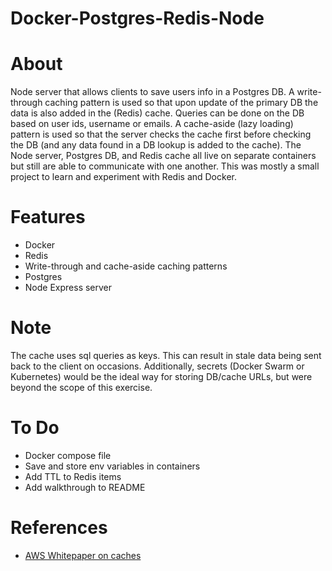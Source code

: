 # Docker-Postgres-Redis-Node

# About

Node server that allows clients to save users info in a Postgres DB. A write-through caching pattern is used so that upon update of the primary DB the data is also added in the (Redis) cache. Queries can be done on the DB based on user ids, username or emails. A cache-aside (lazy loading) pattern is used so that the server checks the cache first before checking the DB (and any data found in a DB lookup is added to the cache). The Node server, Postgres DB, and Redis cache all live on separate containers but still are able to communicate with one another. This was mostly a small project to learn and experiment with Redis and Docker.

# Features

- Docker
- Redis
- Write-through and cache-aside caching patterns
- Postgres
- Node Express server

# Note

The cache uses sql queries as keys. This can result in stale data being sent back to the client on occasions. Additionally, secrets (Docker Swarm or Kubernetes) would be the ideal way for storing DB/cache URLs, but were beyond the scope of this exercise.

# To Do

- Docker compose file
- Save and store env variables in containers
- Add TTL to Redis items
- Add walkthrough to README

# References

- [AWS Whitepaper on caches](https://docs.aws.amazon.com/whitepapers/latest/database-caching-strategies-using-redis/welcome.html)
